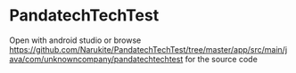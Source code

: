# PandatechTechTest
Open with android studio or browse https://github.com/Narukite/PandatechTechTest/tree/master/app/src/main/java/com/unknowncompany/pandatechtechtest for the source code
